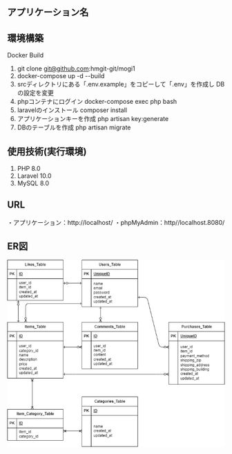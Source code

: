 ## アプリケーション名

## 環境構築
Docker Build
1. git clone git@github.com:hmgit-git/mogi1
2. docker-compose up -d --build
3. srcディレクトリにある「.env.example」をコピーして「.env」を作成し DBの設定を変更
4. phpコンテナにログイン docker-compose exec php bash
5. laravelのインストール composer install
6. アプリケーションキーを作成 php artisan key:generate
7. DBのテーブルを作成 php artisan migrate

## 使用技術(実行環境)
1. PHP 8.0
2. Laravel 10.0
3. MySQL 8.0

## URL
・アプリケーション：http://localhost/ ・phpMyAdmin：http//localhost.8080/

## ER図

![ER図](ER.drawio.png)
